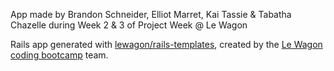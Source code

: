 App made by Brandon Schneider, Elliot Marret, Kai Tassie & Tabatha Chazelle during Week 2 & 3 of Project Week @ Le Wagon

Rails app generated with [lewagon/rails-templates](https://github.com/lewagon/rails-templates), created by the [Le Wagon coding bootcamp](https://www.lewagon.com) team.
